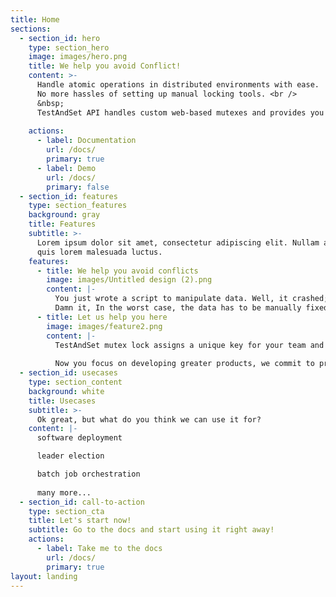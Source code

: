 ```yaml
---
title: Home
sections:
  - section_id: hero
    type: section_hero
    image: images/hero.png
    title: We help you avoid Conflict!
    content: >-
      Handle atomic operations in distributed environments with ease. 
      No more hassles of setting up manual locking tools. <br /> 
      &nbsp;
      TestAndSet API handles custom web-based mutexes and provides you an automated solution that can be integrated right in your scripts no matter what language you use for development!
     
    actions:
      - label: Documentation
        url: /docs/
        primary: true
      - label: Demo
        url: /docs/
        primary: false
  - section_id: features
    type: section_features
    background: gray
    title: Features
    subtitle: >-
      Lorem ipsum dolor sit amet, consectetur adipiscing elit. Nullam a metus
      quis lorem malesuada luctus.
    features:
      - title: We help you avoid conflicts
        image: images/Untitled design (2).png
        content: |-
          You just wrote a script to manipulate data. Well, it crashed; The reason being, someone else was manipulating the same data at the same time!
          Damn it, In the worst case, the data has to be manually fixed to get back to the state it had before you two started your jobs. Indeed, This can be a mess!
      - title: Let us help you here
        image: images/feature2.png
        content: |-
          TestAndSet mutex lock assigns a unique key for your team and is publicly known by all team members working with the mutex protected scripts. This unique key provides you the flexibility to run your scripts without the hassles of conflicts or data overloading. It is that simple.
          
          Now you focus on developing greater products, we commit to provide a hassle-free deployment process.
  - section_id: usecases
    type: section_content
    background: white
    title: Usecases
    subtitle: >-
      Ok great, but what do you think we can use it for?
    content: |-
      software deployment

      leader election

      batch job orchestration
      
      many more...
  - section_id: call-to-action
    type: section_cta
    title: Let's start now!
    subtitle: Go to the docs and start using it right away!
    actions:
      - label: Take me to the docs
        url: /docs/
        primary: true
layout: landing
---
```

